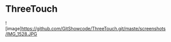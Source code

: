# ThreeTouch

 ![image]https://github.com/GitShowcode/ThreeTouch.git/maste/screenshots/IMG_1528.JPG
